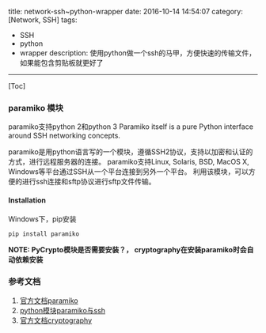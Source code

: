 title: network-ssh~python-wrapper
date: 2016-10-14 14:54:07
category: [Network, SSH]
tags:
  - SSH
  - python
  - wrapper
description: 使用python做一个ssh的马甲，方便快速的传输文件，如果能包含剪贴板就更好了
---
[Toc]


### paramiko 模块

paramiko支持python 2和python 3
Paramiko itself is a pure Python interface around SSH networking concepts.

paramiko是用python语言写的一个模块，遵循SSH2协议，支持以加密和认证的方式，进行远程服务器的连接。
paramiko支持Linux, Solaris, BSD, MacOS X, Windows等平台通过SSH从一个平台连接到另外一个平台。
利用该模块，可以方便的进行ssh连接和sftp协议进行sftp文件传输。

<!-- more -->

#### Installation 

Windows下，pip安装
```
pip install paramiko
```

**NOTE: PyCrypto模块是否需要安装？， cryptography在安装paramiko时会自动依赖安装**

### 参考文档

1. [官方文档paramiko](http://www.paramiko.org/)
2. [python模块paramiko与ssh](http://www.361way.com/python-paramiko-ssh/3984.html)
3. [官方文档cryptography](https://cryptography.io/en/latest/)
